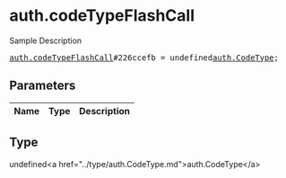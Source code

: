 # auth.codeTypeFlashCall

Sample Description

<pre>
<a href="../constructor/auth.codeTypeFlashCall.md">auth.codeTypeFlashCall</a>#226ccefb = undefined<a href="../type/auth.CodeType.md">auth.CodeType</a>;
</pre>

## Parameters

| Name | Type | Description |
|------|:----:|-------------|

## Type

undefined&lt;a href=&#34;../type/auth.CodeType.md&#34;&gt;auth.CodeType&lt;/a&gt;
